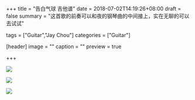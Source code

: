 +++
title = "告白气球 吉他谱"
date = 2018-07-02T14:19:26+08:00
draft = false
summary = "这首歌的前奏可以和夜的钢琴曲的中间接上，实在无聊的可以去试试"

tags = ["Guitar","Jay Chou"]
categories = ["Guitar"]

[header]
image = ""
caption = ""
preview = true

+++



![](http://osv1xytac.bkt.clouddn.com/18-7-2/29492209.jpg)

![](http://osv1xytac.bkt.clouddn.com/18-7-2/81169491.jpg)

![](http://osv1xytac.bkt.clouddn.com/18-7-2/86380714.jpg)